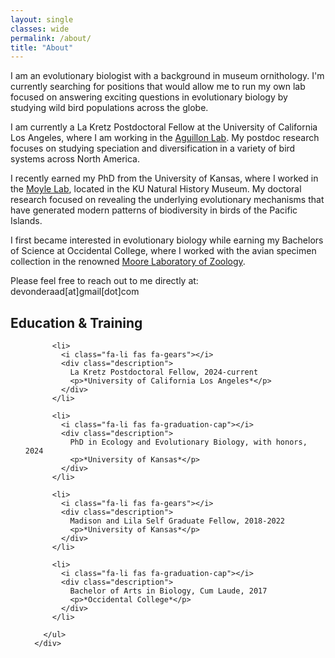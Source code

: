 ```yaml
---
layout: single
classes: wide
permalink: /about/
title: "About"
---
```


I am an evolutionary biologist with a background in museum ornithology. I'm currently searching for positions that would allow me to run my own lab focused on answering exciting questions in evolutionary biology by studying wild bird populations across the globe.

I am currently a La Kretz Postdoctoral Fellow at the University of California Los Angeles, where I am working in the [Aguillon Lab](https://stepfanieaguillon.com/). My postdoc research focuses on studying speciation and diversification in a variety of bird systems across North America.

I recently earned my PhD from the University of Kansas, where I worked in the [Moyle Lab](https://moyle4.wixsite.com/moyle-lab), located in the KU Natural History Museum. My doctoral research focused on revealing the underlying evolutionary mechanisms that have generated modern patterns of biodiversity in birds of the Pacific Islands.

I first became interested in evolutionary biology while earning my Bachelors of Science at Occidental College, where I worked with the avian specimen collection in the renowned [Moore Laboratory of Zoology](https://moorelab.oxy.edu/).

Please feel free to reach out to me directly at: devonderaad[at]gmail[dot]com

## Education & Training
<div class="col-md-7">
        <ul class="ul-edu fa-ul mb-0">

          <li>
            <i class="fa-li fas fa-gears"></i>
            <div class="description">
              La Kretz Postdoctoral Fellow, 2024-current  
              <p>*University of California Los Angeles*</p>
            </div>
          </li>
          
          <li>
            <i class="fa-li fas fa-graduation-cap"></i>
            <div class="description">
              PhD in Ecology and Evolutionary Biology, with honors, 2024
              <p>*University of Kansas*</p>
            </div>
          </li>
          
          <li>
            <i class="fa-li fas fa-gears"></i>
            <div class="description">
              Madison and Lila Self Graduate Fellow, 2018-2022  
              <p>*University of Kansas*</p>
            </div>
          </li>

          <li>
            <i class="fa-li fas fa-graduation-cap"></i>
            <div class="description">
              Bachelor of Arts in Biology, Cum Laude, 2017
              <p>*Occidental College*</p>
            </div>
          </li>
          
        </ul>
      </div>
      
